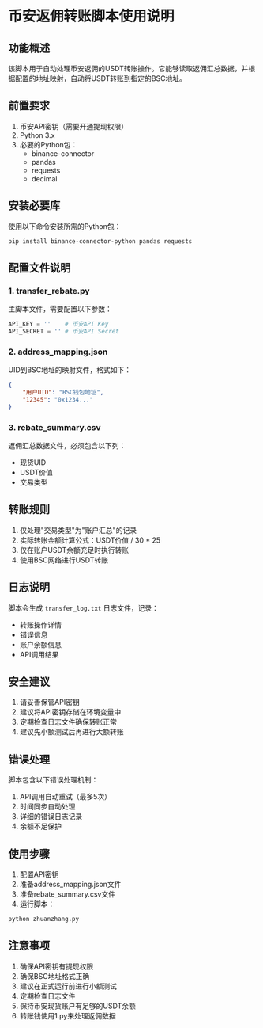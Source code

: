 # 币安返佣转账脚本使用说明

## 功能概述
该脚本用于自动处理币安返佣的USDT转账操作。它能够读取返佣汇总数据，并根据配置的地址映射，自动将USDT转账到指定的BSC地址。

## 前置要求
1. 币安API密钥（需要开通提现权限）
2. Python 3.x
3. 必要的Python包：
   - binance-connector
   - pandas
   - requests
   - decimal

## 安装必要库
使用以下命令安装所需的Python包：
```bash
pip install binance-connector-python pandas requests
```

## 配置文件说明

### 1. transfer_rebate.py
主脚本文件，需要配置以下参数：
```python
API_KEY = ''    # 币安API Key
API_SECRET = '' # 币安API Secret
```

### 2. address_mapping.json
UID到BSC地址的映射文件，格式如下：
```json
{
    "用户UID": "BSC钱包地址",
    "12345": "0x1234..."
}
```

### 3. rebate_summary.csv
返佣汇总数据文件，必须包含以下列：
- 现货UID
- USDT价值
- 交易类型

## 转账规则
1. 仅处理"交易类型"为"账户汇总"的记录
2. 实际转账金额计算公式：USDT价值 / 30 * 25
3. 仅在账户USDT余额充足时执行转账
4. 使用BSC网络进行USDT转账

## 日志说明
脚本会生成 `transfer_log.txt` 日志文件，记录：
- 转账操作详情
- 错误信息
- 账户余额信息
- API调用结果

## 安全建议
1. 请妥善保管API密钥
2. 建议将API密钥存储在环境变量中
3. 定期检查日志文件确保转账正常
4. 建议先小额测试后再进行大额转账

## 错误处理
脚本包含以下错误处理机制：
1. API调用自动重试（最多5次）
2. 时间同步自动处理
3. 详细的错误日志记录
4. 余额不足保护

## 使用步骤
1. 配置API密钥
2. 准备address_mapping.json文件
3. 准备rebate_summary.csv文件
4. 运行脚本：
```bash
python zhuanzhang.py
```

## 注意事项
1. 确保API密钥有提现权限
2. 确保BSC地址格式正确
3. 建议在正式运行前进行小额测试
4. 定期检查日志文件
5. 保持币安现货账户有足够的USDT余额
6. 转账钱使用1.py来处理返佣数据
